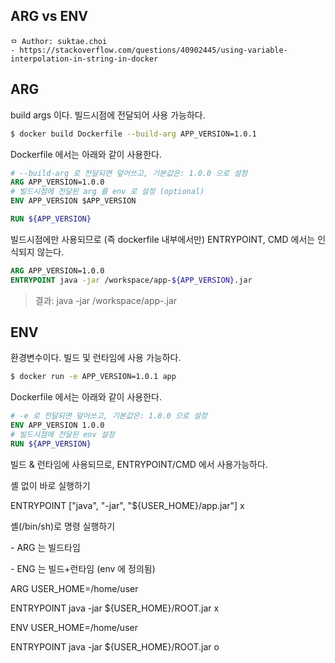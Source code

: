 ## ARG vs ENV

```
ㅁ Author: suktae.choi
- https://stackoverflow.com/questions/40902445/using-variable-interpolation-in-string-in-docker
```

## ARG

build args 이다. 빌드시점에 전달되어 사용 가능하다.

```bash
$ docker build Dockerfile --build-arg APP_VERSION=1.0.1
```

Dockerfile 에서는 아래와 같이 사용한다.

```dockerfile
# --build-arg 로 전달되면 덮어쓰고, 기본값은: 1.0.0 으로 설정
ARG APP_VERSION=1.0.0
# 빌드시점에 전달된 arg 를 env 로 설정 (optional)
ENV APP_VERSION $APP_VERSION

RUN ${APP_VERSION}
```

빌드시점에만 사용되므로 (즉 dockerfile 내부에서만) ENTRYPOINT, CMD 에서는 인식되지 않는다.

```dockerfile
ARG APP_VERSION=1.0.0
ENTRYPOINT java -jar /workspace/app-${APP_VERSION}.jar
```

> 결과: java -jar /workspace/app-.jar 

## ENV

환경변수이다. 빌드 및 런타임에 사용 가능하다.

```bash
$ docker run -e APP_VERSION=1.0.1 app
```

Dockerfile 에서는 아래와 같이 사용한다.

```dockerfile
# -e 로 전달되면 덮어쓰고, 기본값은: 1.0.0 으로 설정
ENV APP_VERSION 1.0.0
# 빌드시점에 전달된 env 설정
RUN ${APP_VERSION}
```

빌드 & 런타임에 사용되므로, ENTRYPOINT/CMD 에서 사용가능하다.





셸 없이 바로 실행하기

ENTRYPOINT ["java", "-jar", "${USER_HOME}/app.jar"] x



셸(/bin/sh)로 명령 실행하기

\- ARG 는 빌드타임

\- ENG 는 빌드+런타임 (env 에 정의됨)



ARG USER_HOME=/home/user

ENTRYPOINT java -jar ${USER_HOME}/ROOT.jar x



ENV USER_HOME=/home/user

ENTRYPOINT java -jar ${USER_HOME}/ROOT.jar o